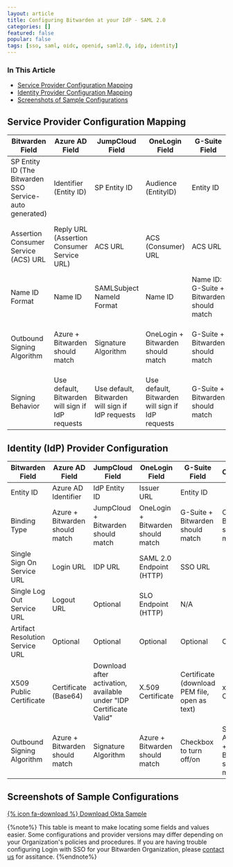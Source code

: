 ```yaml
---
layout: article
title: Configuring Bitwarden at your IdP - SAML 2.0
categories: []
featured: false
popular: false
tags: [sso, saml, oidc, openid, saml2.0, idp, identity]
---
```


### In This Article
- [Service Provider Configuration Mapping](#service-provider-configuration)
- [Identity Provider Configuration Mapping](#identity-provider-configuration)
- [Screenshots of Sample Configurations](#screenshots-of-sample-configurations)

## Service Provider Configuration Mapping

| Bitwarden Field                                          | Azure AD Field                                   | JumpCloud Field                                  | OneLogin Field                                   | G-Suite Field                             | Okta Field                                             |
|----------------------------------------------------------|--------------------------------------------------|--------------------------------------------------|--------------------------------------------------|-------------------------------------------|--------------------------------------------------------|
| SP Entity ID (The Bitwarden SSO Service- auto generated) | Identifier (Entity ID)                           | SP Entity ID                                     | Audience (EntityID)                              | Entity ID                                 | Audience Restriction                                   |
| Assertion Consumer Service (ACS) URL                     | Reply URL (Assertion Consumer Service URL)       | ACS URL                                          | ACS (Consumer) URL                               | ACS URL                                   | Single Sign On URL, Recipient URL, Destination URL |
| Name ID Format                                           | Name ID                                          | SAMLSubject NameId Format                        | Name ID                                          | Name ID: G-Suite + Bitwarden should match | Name ID Format                                         |
| Outbound Signing Algorithm                               | Azure + Bitwarden should match                   | Signature Algorithm                              | OneLogin + Bitwarden should match                | G-Suite + Bitwarden should match          | Signature Algorithm + Bitwarden should match           |
| Signing Behavior                                         | Use default, Bitwarden will sign if IdP requests | Use default, Bitwarden will sign if IdP requests | Use default, Bitwarden will sign if IdP requests | G-Suite + Bitwarden should match          | Digest Algorithm + Bitwarden should match              |

## Identity (IdP) Provider Configuration

| Bitwarden Field                 | Azure AD Field                 | JumpCloud Field                                                    | OneLogin Field                    | G-Suite Field                                 | Okta Field                                    |
|---------------------------------|--------------------------------|--------------------------------------------------------------------|-----------------------------------|-----------------------------------------------|-----------------------------------------------|
| Entity ID                       | Azure AD Identifier            | IdP Entity ID                                                      | Issuer URL                        | Entity ID                                     |                                               |
| Binding Type                    | Azure + Bitwarden should match | JumpCloud + Bitwarden should match                                 | OneLogin + Bitwarden should match | G-Suite + Bitwarden should match              | Okta + Bitwarden should match                 |
| Single Sign On Service URL      | Login URL                      | IDP URL                                                            | SAML 2.0 Endpoint (HTTP)          | SSO URL                                       |                                               |
| Single Log Out Service URL      | Logout URL                     | Optional                                                           | SLO Endpoint (HTTP)               | N/A                                           |                                               |
| Artifact Resolution Service URL | Optional                       | Optional                                                           | Optional                          | Optional                                      | Optional                                      |
| X509 Public Certificate         | Certificate (Base64)           | Download after activation, available under "IDP Certificate Valid" | X.509 Certificate                 | Certificate (download PEM file, open as text) | x.509 Certificate                             |
| Outbound Signing Algorithm      | Azure + Bitwarden should match | Signature Algorithm                                                | Azure + Bitwarden should match    | Checkbox to turn off/on                       | Signature Algorithm  + Bitwarden should match |

## Screenshots of Sample Configurations

[{% icon fa-download %} Download Okta Sample]({{site.baseurl}}/files/bitwarden_export.csv)

{%note%}
This table is meant to make locating some fields and values easier. Some configurations and provider versions may differ depending on your Organization's policies and procedures. If you are having trouble configuring Login with SSO for your Bitwarden Organization, please [contact us](https://bitwarden.com/contact/) for assitance.
{%endnote%}
